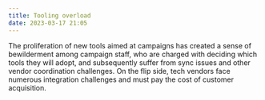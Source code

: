 ```yaml
---
title: Tooling overload
date: 2023-03-17 21:05
---
```


The proliferation of new tools aimed at campaigns has created a sense of bewilderment among campaign staff, who are charged with deciding which tools they will adopt, and subsequently suffer from sync issues and other vendor coordination challenges. On the flip side, tech vendors face numerous integration challenges and must pay the cost of customer acquisition.
